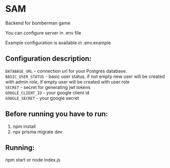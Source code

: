 # SAM

Backend for bomberman game  

You can configure server in .env file  

Example configuration is available in .env.example  

## Configuration description:

`DATABASE_URL` - connection url for your Postgres database.  
`BASIC_USER_STATUS` - basic user status, if not empty new user will be created with admin role, if empty user will be created with user role  
`SECRET` - secret for generating jwt tokens  
`GOOGLE_CLIENT_ID` - your google client id  
`GOOGLE_SECRET` - your google secret  

## Before running you have to run:

1. npm install
2. npx prisma migrate dev

## Running:

npm start or node index.js
